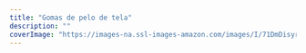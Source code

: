 ```yaml
---
title: "Gomas de pelo de tela"
description: ""
coverImage: "https://images-na.ssl-images-amazon.com/images/I/71DmDisyriL._AC_SL1000_.jpg"
---
```


